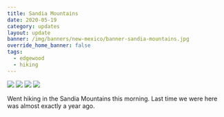```yaml
---
title: Sandia Mountains
date: 2020-05-19
category: updates
layout: update
banner: /img/banners/new-mexico/banner-sandia-mountains.jpg
override_home_banner: false
tags:
  - edgewood
  - hiking
---
```


<div class="img-slider">
    <img src="{{ site.cdn }}/img/updates/new-mexico/sandia-mtns-2/sandia-1.jpg">
    <img src="{{ site.cdn }}/img/updates/new-mexico/sandia-mtns-2/sandia-2.jpg">
    <img src="{{ site.cdn }}/img/updates/new-mexico/sandia-mtns-2/sandia-3.jpg">
    <img src="{{ site.cdn }}/img/updates/new-mexico/sandia-mtns-2/sandia-4.jpg">
</div>

<p class="text-center">
    Went hiking in the Sandia Mountains this morning. Last time we were here was almost exactly a year ago.
</p>